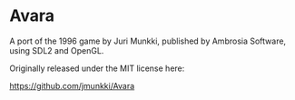 # Avara

A port of the 1996 game by Juri Munkki, published by Ambrosia Software, using SDL2 and OpenGL.

Originally released under the MIT license here:

https://github.com/jmunkki/Avara
